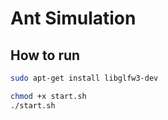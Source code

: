 # Ant Simulation

## How to run

```bash
sudo apt-get install libglfw3-dev
```

```bash
chmod +x start.sh
./start.sh
```
